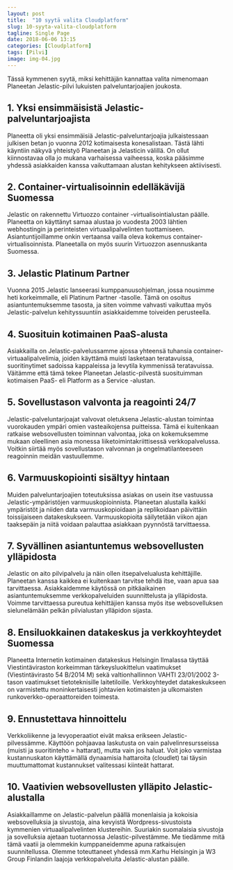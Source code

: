 ```yaml
---
layout: post
title:  "10 syytä valita Cloudplatform"
slug: 10-syyta-valita-cloudplatform
tagline: Single Page
date: 2018-06-06 13:15
categories: [Cloudplatform]
tags: [Pilvi]
image: img-04.jpg
---
```


Tässä kymmenen syytä, miksi kehittäjän kannattaa valita nimenomaan Planeetan Jelastic-pilvi lukuisten palveluntarjoajien joukosta.

## 1. Yksi ensimmäisistä Jelastic-palveluntarjoajista
Planeetta oli yksi ensimmäisiä Jelastic-palveluntarjoajia julkaistessaan julkisen betan jo vuonna 2012 kotimaisesta konesalistaan. Tästä lähti käyntiin näkyvä yhteistyö Planeetan ja Jelasticin välillä. On ollut kiinnostavaa olla jo mukana varhaisessa vaiheessa, koska pääsimme yhdessä asiakkaiden kanssa vaikuttamaan alustan kehitykseen aktiivisesti.

## 2. Container-virtualisoinnin edelläkävijä Suomessa
Jelastic on rakennettu Virtuozzo container -virtualisointialustan päälle. Planeetta on käyttänyt samaa alustaa jo vuodesta 2003 lähtien webhostingin ja perinteisten virtuaalipalvelinten tuottamiseen. Asiantuntijoillamme onkin vertaansa vailla oleva kokemus container-virtualisoinnista. Planeetalla on myös suurin Virtuozzon asennuskanta Suomessa.

## 3. Jelastic Platinum Partner
Vuonna 2015 Jelastic lanseerasi kumppanuusohjelman, jossa nousimme heti korkeimmalle, eli Platinum Partner -tasolle. Tämä on osoitus asiantuntemuksemme tasosta, ja siten voimme vahvasti vaikuttaa myös Jelastic-palvelun kehityssuuntiin asiakkaidemme toiveiden perusteella.

## 4. Suosituin kotimainen PaaS-alusta
Asiakkailla on Jelastic-palvelussamme ajossa yhteensä tuhansia container-virtuaalipalvelimia, joiden käyttämä muisti lasketaan teratavuissa, suoritinytimet sadoissa kappaleissa ja levytila kymmenissä teratavuissa. Väitämme että tämä tekee Planeetan Jelastic-pilvestä suosituimman kotimaisen PaaS- eli Platform as a Service -alustan.

## 5. Sovellustason valvonta ja reagointi 24/7
Jelastic-palveluntarjoajat valvovat oletuksena Jelastic-alustan toimintaa vuorokauden ympäri omien vasteaikojensa puitteissa. Tämä ei kuitenkaan ratkaise websovellusten toiminnan valvontaa, joka on kokemuksemme mukaan oleellinen asia monessa liiketoimintakriittisessä verkkopalvelussa. Voitkin siirtää myös sovellustason valvonnan ja ongelmatilanteeseen reagoinnin meidän vastuullemme.

## 6. Varmuuskopiointi sisältyy hintaan
Muiden palveluntarjoajien toteutuksissa asiakas on usein itse vastuussa Jelastic-ympäristöjen varmuuskopioinnista. Planeetan alustalla kaikki ympäristöt ja niiden data varmuuskopioidaan ja replikoidaan päivittäin toissijaiseen datakeskukseen. Varmuuskopioita säilytetään viikon ajan taaksepäin ja niitä voidaan palauttaa asiakkaan pyynnöstä tarvittaessa.

## 7. Syvällinen asiantuntemus websovellusten ylläpidosta
Jelastic on aito pilvipalvelu ja näin ollen itsepalvelualusta kehittäjille. Planeetan kanssa kaikkea ei kuitenkaan tarvitse tehdä itse, vaan apua saa tarvittaessa. Asiakkaidemme käytössä on pitkäaikainen asiantuntemuksemme verkkopalveluiden suunnittelusta ja ylläpidosta. Voimme tarvittaessa pureutua kehittäjien kanssa myös itse websovelluksen sielunelämään pelkän pilvialustan ylläpidon sijasta.

## 8. Ensiluokkainen datakeskus ja verkkoyhteydet Suomessa
Planeetta Internetin kotimainen datakeskus Helsingin Ilmalassa täyttää Viestintäviraston korkeimman tärkeysluokittelun vaatimukset (Viestintävirasto 54 B/2014 M) sekä valtionhallinnon VAHTI 23/01/2002 3-tason vaatimukset tietoteknisille laitetiloille. Verkkoyhteydet datakeskukseen on varmistettu moninkertaisesti johtavien kotimaisten ja ulkomaisten runkoverkko-operaattoreiden toimesta.

## 9. Ennustettava hinnoittelu
Verkkoliikenne ja levyoperaatiot eivät maksa erikseen Jelastic-pilvessämme. Käyttöön pohjaavaa laskutusta on vain palvelinresursseissa (muisti ja suoritinteho = hattarat), mutta vain jos haluat. Voit joko varmistaa kustannuskaton käyttämällä dynaamisia hattaroita (cloudlet) tai täysin muuttumattomat kustannukset valitessasi kiinteät hattarat.

## 10. Vaativien websovellusten ylläpito Jelastic-alustalla
Asiakkaillamme on Jelastic-palvelun päällä monenlaisia ja kokoisia websovelluksia ja sivustoja, aina kevyistä Wordpress-sivustoista kymmenien virtuaalipalvelinten klustereihin. Suuriakin suomalaisia sivustoja ja sovelluksia ajetaan tuotannossa Jelastic-pilvestämme. Me tiedämme mitä tämä vaatii ja olemmekin kumppaneidemme apuna ratkaisujen suunnitellussa. Olemme toteuttaneet yhdessä mm.Karhu Helsingin ja W3 Group Finlandin laajoja verkkopalveluita Jelastic-alustan päälle. 
